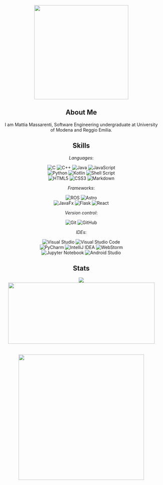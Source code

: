 <div id="cat" align="center">
  <img 
    src="https://i.giphy.com/media/v1.Y2lkPTc5MGI3NjExdGRvcWo4Ym1pZzI5aGJzZTd5a3llNmc5YmF3eWVveWZxbzdxYXRsNiZlcD12MV9pbnRlcm5hbF9naWZfYnlfaWQmY3Q9Zw/wwg1suUiTbCY8H8vIA/giphy-downsized-large.gif"
    width="300px"
    />
</div>

<h2 align="center">
  About Me
</h2>

<div id="text" align="center">
  <p>I am Mattia Massarenti, Software Engineering undergraduate at University of Modena and Reggio Emilia.</p>
</div>

<h2 align="center">
  Skills
</h2>

<div id="skills" align="center">

  _Languages_:

  ![C](https://img.shields.io/badge/c-%2300599C.svg?style=for-the-badge&logo=c&logoColor=white)
  ![C++](https://img.shields.io/badge/c++-%2300599C.svg?style=for-the-badge&logo=c%2B%2B&logoColor=white)
  ![Java](https://img.shields.io/badge/java-%23ED8B00.svg?style=for-the-badge&logo=openjdk&logoColor=white)
  ![JavaScript](https://img.shields.io/badge/javascript-%23323330.svg?style=for-the-badge&logo=javascript&logoColor=%23F7DF1E)
  \
  ![Python](https://img.shields.io/badge/python-3670A0?style=for-the-badge&logo=python&logoColor=ffdd54)
  ![Kotlin](https://img.shields.io/badge/kotlin-%237F52FF.svg?style=for-the-badge&logo=kotlin&logoColor=white)
  ![Shell Script](https://img.shields.io/badge/shell_script-%23121011.svg?style=for-the-badge&logo=gnu-bash&logoColor=white)
  \
  ![HTML5](https://img.shields.io/badge/html5-%23E34F26.svg?style=for-the-badge&logo=html5&logoColor=white)
  ![CSS3](https://img.shields.io/badge/css3-%231572B6.svg?style=for-the-badge&logo=css3&logoColor=white)
  ![Markdown](https://img.shields.io/badge/markdown-%23000000.svg?style=for-the-badge&logo=markdown&logoColor=white)

  _Frameworks_:

  ![ROS](https://img.shields.io/badge/ros-%230A0FF9.svg?style=for-the-badge&logo=ros&logoColor=white)
  ![Astro](https://img.shields.io/badge/astro-%232C2052.svg?style=for-the-badge&logo=astro&logoColor=white)
  \
  ![JavaFx](https://img.shields.io/badge/javafx-%23FF0000.svg?style=for-the-badge&logo=javafx&logoColor=white)
  ![Flask](https://img.shields.io/badge/flask-%23000.svg?style=for-the-badge&logo=flask&logoColor=white)
  ![React](https://img.shields.io/badge/react-%2320232a.svg?style=for-the-badge&logo=react&logoColor=%2361DAFB)

  _Version control_:

  ![Git](https://img.shields.io/badge/git-%23F05033.svg?style=for-the-badge&logo=git&logoColor=white)
  ![GitHub](https://img.shields.io/badge/github-%23121011.svg?style=for-the-badge&logo=github&logoColor=white)

  _IDEs_:

  ![Visual Studio](https://img.shields.io/badge/Visual%20Studio-5C2D91.svg?style=for-the-badge&logo=visual-studio&logoColor=white)
  ![Visual Studio Code](https://img.shields.io/badge/Visual%20Studio%20Code-0078d7.svg?style=for-the-badge&logo=visual-studio-code&logoColor=white)
  \
  ![PyCharm](https://img.shields.io/badge/pycharm-143?style=for-the-badge&logo=pycharm&logoColor=black&color=black&labelColor=green)
  ![IntelliJ IDEA](https://img.shields.io/badge/IntelliJIDEA-000000.svg?style=for-the-badge&logo=intellij-idea&logoColor=white)
  ![WebStorm](https://img.shields.io/badge/webstorm-143?style=for-the-badge&logo=webstorm&logoColor=white&color=black)
  \
  ![Jupyter Notebook](https://img.shields.io/badge/jupyter-%23FA0F00.svg?style=for-the-badge&logo=jupyter&logoColor=white)
  ![Android Studio](https://img.shields.io/badge/android%20studio-346ac1?style=for-the-badge&logo=android%20studio&logoColor=white)
</div>

<h2 align="center">
  Stats
</h2>

<div id="stats" align="center">
  <img 
    src="https://github-readme-stats.vercel.app/api?username=M61ss&show_icons=true&theme=transparent&rank_icon=github"
    />
</div>

<div id="top-langs" align="center">
  <img 
    src="https://github-readme-stats.vercel.app/api/top-langs/?username=M61ss&layout=compact&theme=transparent" 
    width="467"
    height="195"
    />
</div>

<br />
<br />

<div id="cat" align="center">
  <img 
    src="https://i.giphy.com/media/v1.Y2lkPTc5MGI3NjExem9oa2lyaDd0cGp6NzU5NTBwZGRieXJ6YzhyajFqYjV6Z3Y2aTV6dSZlcD12MV9pbnRlcm5hbF9naWZfYnlfaWQmY3Q9Zw/FcqKy4Kj7XOK0hCW4g/giphy.gif" 
    width="400px"
    />
</div>
